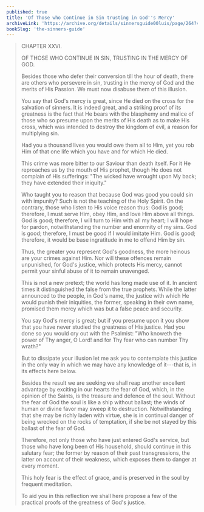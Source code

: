 ```yaml
---
published: true
title: 'Of Those who Continue in Sin trusting in God''s Mercy'
archiveLink: 'https://archive.org/details/sinnersguide00luis/page/264?view=theater'
bookSlug: 'the-sinners-guide'
---
```


> CHAPTER XXVI.
>
> OF THOSE WHO CONTINUE IN SIN, TRUSTING IN THE MERCY OF GOD.
>
> Besides those who defer their conversion till the hour of death, there are others who persevere in sin, trusting in the mercy of God and the merits of His Passion. We must now disabuse them of this illusion.
>
> You say that God's mercy is great, since He died on the cross for the salvation of sinners. It is indeed great, and a striking proof of its greatness is the fact that He bears with the blasphemy and malice of those who so presume upon the merits of His death as to make His cross, which was intended to destroy the kingdom of evil, a reason for multiplying sin.
>
> Had you a thousand lives you would owe them all to Him, yet you rob Him of that one life which you have and for which He died.
>
> This crime was more bitter to our Saviour than death itself. For it He reproaches us by the mouth of His prophet, though He does not complain of His sufferings: "The wicked have wrought upon My back; they have extended their iniquity."
>
> Who taught you to reason that because God was good you could sin with impunity? Such is not the teaching of the Holy Spirit. On the contrary, those who listen to His voice reason thus: God is good; therefore, I must serve Him, obey Him, and love Him above all things. God is good; therefore, I will turn to Him with all my heart; I will hope for pardon, notwithstanding the number and enormity of my sins. God is good; therefore, I must be good if I would imitate Him. God is good; therefore, it would be base ingratitude in me to offend Him by sin.
>
> Thus, the greater you represent God's goodness, the more heinous are your crimes against Him. Nor will these offences remain unpunished, for God's justice, which protects His mercy, cannot permit your sinful abuse of it to remain unavenged.
>
> This is not a new pretext; the world has long made use of it. In ancient times it distinguished the false from the true prophets. While the latter announced to the people, in God's name, the justice with which He would punish their iniquities, the former, speaking in their own name, promised them mercy which was but a false peace and security.
>
> You say God's mercy is great; but if you presume upon it you show that you have never studied the greatness of His justice. Had you done so you would cry out with the Psalmist: "Who knoweth the power of Thy anger, O Lord! and for Thy fear who can number Thy wrath?"
>
> But to dissipate your illusion let me ask you to contemplate this justice in the only way in which we may have any knowledge of it---that is, in its effects here below.
>
> Besides the result we are seeking we shall reap another excellent advantage by exciting in our hearts the fear of God, which, in the opinion of the Saints, is the treasure and defence of the soul. Without the fear of God the soul is like a ship without ballast; the winds of human or divine favor may sweep it to destruction. Notwithstanding that she may be richly laden with virtue, she is in continual danger of being wrecked on the rocks of temptation, if she be not stayed by this ballast of the fear of God.
>
> Therefore, not only those who have just entered God's service, but those who have long been of His household, should continue in this salutary fear; the former by reason of their past transgressions, the latter on account of their weakness, which exposes them to danger at every moment.
>
> This holy fear is the effect of grace, and is preserved in the soul by frequent meditation.
>
> To aid you in this reflection we shall here propose a few of the practical proofs of the greatness of God's justice.